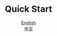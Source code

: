 <div align="center">
    <h1>Quick Start</h1>
    <per>
        <a href="/.doc/readme/en.md">English</a>
        </br>
        <a href="/.doc/readme/zh.md">中文</a>
    </per>
</div>
